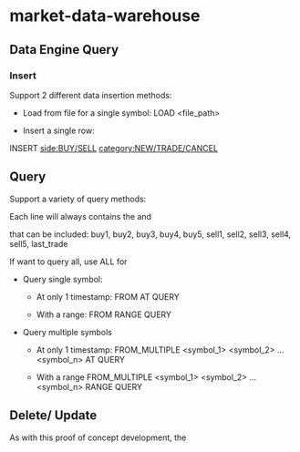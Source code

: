 # market-data-warehouse




## Data Engine Query 

### Insert

Support 2 different data insertion methods:

- Load from file for a single symbol:
LOAD <file_path> <symbol>

- Insert a single row:

INSERT <symbol> <epoch> <id> <side:BUY/SELL> <category:NEW/TRADE/CANCEL> <price> <quantity>


## Query

Support a variety of query methods:

Each line will always contains the <symbol> and <epoch>

<data> that can be included:
buy1, buy2, buy3, buy4, buy5, sell1, sell2, sell3, sell4, sell5, last_trade

If want to query all, use ALL for <data>

- Query single symbol:
    - At only 1 timestamp:
        FROM <symbol> AT <epoch> QUERY <data>

    - With a range:
        FROM <symbol> RANGE <start> <end> <granularity> QUERY <data>

- Query multiple symbols
    - At only 1 timestamp:
        FROM_MULTIPLE <symbol_1> <symbol_2> ... <symbol_n> AT <epoch> QUERY <data>

    - With a range
        FROM_MULTIPLE <symbol_1> <symbol_2> ... <symbol_n> RANGE <start> <end> <granularity> QUERY <data>

## Delete/ Update

As with this proof of concept development, the


